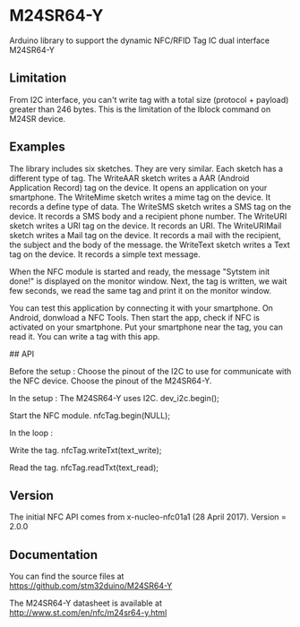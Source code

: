 # M24SR64-Y
Arduino library to support the dynamic NFC/RFID Tag IC dual interface M24SR64-Y

## Limitation

From I2C interface, you can't write tag with a total size (protocol + payload)
greater than 246 bytes. This is the limitation of the Iblock command on M24SR device.

## Examples

The library includes six sketches. They are very similar. Each sketch has a different type of tag.
The WriteAAR sketch writes a AAR (Android Application Record) tag on the device. It opens an application on your smartphone.
The WriteMime sketch writes a mime tag on the device. It records a define type of data.
The WriteSMS sketch writes a SMS tag on the device. It records a SMS body and a recipient phone number.
The WriteURI sketch writes a URI tag on the device. It records an URI.
The WriteURIMail sketch writes a Mail tag on the device. It records a mail with the recipient, the subject and the body of the message.
the WriteText sketch writes a Text tag on the device. It records a simple text message.

When the NFC module is started and ready, the message "Sytstem init done!" is displayed on the monitor window.
Next, the tag is written, we wait few seconds, we read the same tag and print it on the monitor window.

You can test this application by connecting it with your smartphone.
On Android, donwload a NFC Tools. Then start the app, check if NFC is activated
on your smartphone. Put your smartphone near the tag, you can read it. You can
write a tag with this app.

## API

Before the setup :
Choose the pinout of the I2C to use for communicate with the NFC device. Choose the pinout of the M24SR64-Y.

In the setup :
The M24SR64-Y uses I2C.
  dev_i2c.begin();

Start the NFC module.
  nfcTag.begin(NULL);

In the loop :

Write the tag.
  nfcTag.writeTxt(text_write);

Read the tag.
  nfcTag.readTxt(text_read);

## Version

The initial NFC API comes from x-nucleo-nfc01a1 (28 April 2017).
Version = 2.0.0

## Documentation

You can find the source files at  
https://github.com/stm32duino/M24SR64-Y

The M24SR64-Y datasheet is available at  
http://www.st.com/en/nfc/m24sr64-y.html
